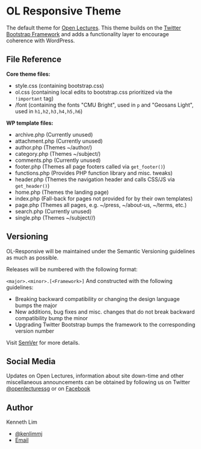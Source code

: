 # OL Responsive Theme
The default theme for [Open Lectures](http://openlectures.sg). This theme builds on the [Twitter Bootstrap Framework](http://twitter.github.com/bootstrap) and adds a functionality layer to encourage coherence with WordPress. 

## File Reference
**Core theme files:**

* style.css (containing bootstrap.css)
* ol.css (containing local edits to bootstrap.css prioritized via the ``!important`` tag)
* /font (containing the fonts "CMU Bright", used in ``p`` and "Geosans Light", used in ``h1,h2,h3,h4,h5,h6``)

**WP template files:**

* archive.php (Currently unused)
* attachment.php (Currently unused)
* author.php (Themes ~/author/<user>)
* category.php (Themes ~/subject/<subject>)
* comments.php (Currently unused)
* footer.php (Themes all page footers called via ``get_footer()``)
* functions.php (Provides PHP function library and misc. tweaks)
* header.php (Themes the navigation header and calls CSS/JS via ``get_header()``)
* home.php (Themes the landing page)
* index.php (Fall-back for pages not provided for by their own templates)
* page.php (Themes all pages, e.g. ~/press, ~/about-us, ~/terms, etc.)
* search.php (Currently unused)
* single.php (Themes ~/subject/<subject>/<post>)

## Versioning
OL-Responsive will be maintained under the Semantic Versioning guidelines as much as possible. 

Releases will be numbered with the following format:

``
<major>.<minor>.[<Framework>]
``
And constructed with the following guidelines:

* Breaking backward compatibility or changing the design language bumps the major
* New additions, bug fixes and misc. changes that do not break backward compatibility bump the minor
* Upgrading Twitter Bootstrap bumps the framework to the corresponding version number

Visit [SemVer](http://semver.org) for more details.

## Social Media
Updates on Open Lectures, information about site down-time and other miscellaneous announcements can be obtained by following us on Twitter [@openlecturessg](http://twitter.com/openlecturessg) or on [Facebook](http://www.facebook.com/OpenLectures)

## Author
Kenneth Lim

* [@kenlimmj](http://twitter.com/kenlimmj)
* [Email](kenneth.lim@openlectures.sg)